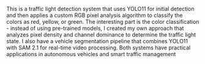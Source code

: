 This is a traffic light detection system that uses YOLO11 for initial detection and then applies a custom RGB pixel analysis algorithm to classify the colors as red, yellow, or green. The interesting part is the color classification - instead of using pre-trained models, I created my own approach that analyzes pixel density and channel dominance to determine the traffic light state. I also have a vehicle segmentation pipeline that combines YOLO11 with SAM 2.1 for real-time video processing. Both systems have practical applications in autonomous vehicles and smart traffic management
